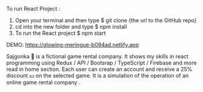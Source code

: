To run React Project :

1. Open your terminal and then type $ git clone {the url to the GitHub repo}
2. cd into the new folder and type $ npm install
3. To run the React project $ npm start

DEMO: https://glowing-meringue-b094ad.netlify.app

Sajgonka 🦐 is a fictional game rental company. It shows my skills in react programming using Redux / API / Bootsrap / TypeScript / Firebase and more read in home section. Each user can create an account and receive a 25% discount 💴 on the selected game. It is a simulation of the operation of an online game rental company .
